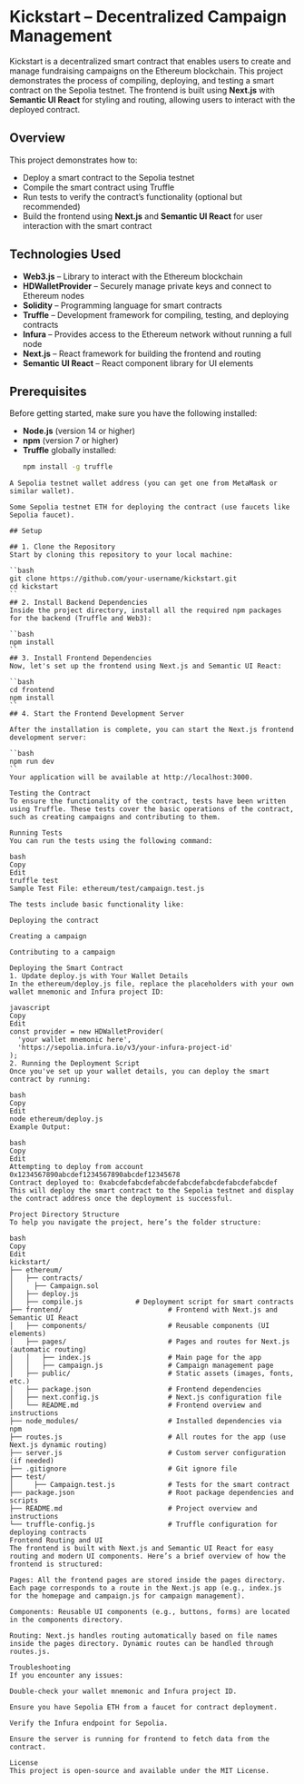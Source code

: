 # Kickstart – Decentralized Campaign Management

Kickstart is a decentralized smart contract that enables users to create and manage fundraising campaigns on the Ethereum blockchain. This project demonstrates the process of compiling, deploying, and testing a smart contract on the Sepolia testnet. The frontend is built using **Next.js** with **Semantic UI React** for styling and routing, allowing users to interact with the deployed contract.

## Overview

This project demonstrates how to:

- Deploy a smart contract to the Sepolia testnet
- Compile the smart contract using Truffle
- Run tests to verify the contract’s functionality (optional but recommended)
- Build the frontend using **Next.js** and **Semantic UI React** for user interaction with the smart contract

## Technologies Used

- **Web3.js** – Library to interact with the Ethereum blockchain
- **HDWalletProvider** – Securely manage private keys and connect to Ethereum nodes
- **Solidity** – Programming language for smart contracts
- **Truffle** – Development framework for compiling, testing, and deploying contracts
- **Infura** – Provides access to the Ethereum network without running a full node
- **Next.js** – React framework for building the frontend and routing
- **Semantic UI React** – React component library for UI elements

## Prerequisites

Before getting started, make sure you have the following installed:

- **Node.js** (version 14 or higher)
- **npm** (version 7 or higher)
- **Truffle** globally installed:  
  ```bash
  npm install -g truffle
```
A Sepolia testnet wallet address (you can get one from MetaMask or similar wallet).

Some Sepolia testnet ETH for deploying the contract (use faucets like Sepolia faucet).

## Setup

## 1. Clone the Repository
Start by cloning this repository to your local machine:

``bash
git clone https://github.com/your-username/kickstart.git
cd kickstart
``
## 2. Install Backend Dependencies
Inside the project directory, install all the required npm packages for the backend (Truffle and Web3):

``bash
npm install
``
## 3. Install Frontend Dependencies
Now, let's set up the frontend using Next.js and Semantic UI React:

``bash
cd frontend
npm install
``
## 4. Start the Frontend Development Server

After the installation is complete, you can start the Next.js frontend development server:

``bash
npm run dev
``
Your application will be available at http://localhost:3000.

Testing the Contract
To ensure the functionality of the contract, tests have been written using Truffle. These tests cover the basic operations of the contract, such as creating campaigns and contributing to them.

Running Tests
You can run the tests using the following command:

bash
Copy
Edit
truffle test
Sample Test File: ethereum/test/campaign.test.js

The tests include basic functionality like:

Deploying the contract

Creating a campaign

Contributing to a campaign

Deploying the Smart Contract
1. Update deploy.js with Your Wallet Details
In the ethereum/deploy.js file, replace the placeholders with your own wallet mnemonic and Infura project ID:

javascript
Copy
Edit
const provider = new HDWalletProvider(
  'your wallet mnemonic here',
  'https://sepolia.infura.io/v3/your-infura-project-id' 
);
2. Running the Deployment Script
Once you've set up your wallet details, you can deploy the smart contract by running:

bash
Copy
Edit
node ethereum/deploy.js
Example Output:

bash
Copy
Edit
Attempting to deploy from account 0x1234567890abcdef1234567890abcdef12345678
Contract deployed to: 0xabcdefabcdefabcdefabcdefabcdefabcdefabcdef
This will deploy the smart contract to the Sepolia testnet and display the contract address once the deployment is successful.

Project Directory Structure
To help you navigate the project, here’s the folder structure:

bash
Copy
Edit
kickstart/
├── ethereum/
│   ├── contracts/
│     ├── Campaign.sol
│   ├── deploy.js
│   ├── compile.js             # Deployment script for smart contracts
├── frontend/                          # Frontend with Next.js and Semantic UI React
│   ├── components/                    # Reusable components (UI elements)
│   ├── pages/                         # Pages and routes for Next.js (automatic routing)
│   │   ├── index.js                   # Main page for the app
│   │   ├── campaign.js                # Campaign management page
│   ├── public/                        # Static assets (images, fonts, etc.)
│   ├── package.json                   # Frontend dependencies
│   ├── next.config.js                 # Next.js configuration file
│   └── README.md                      # Frontend overview and instructions
├── node_modules/                      # Installed dependencies via npm
├── routes.js                          # All routes for the app (use Next.js dynamic routing)
├── server.js                          # Custom server configuration (if needed)
├── .gitignore                         # Git ignore file
├── test/
│     ├── Campaign.test.js             # Tests for the smart contract
├── package.json                       # Root package dependencies and scripts
├── README.md                          # Project overview and instructions
└── truffle-config.js                  # Truffle configuration for deploying contracts
Frontend Routing and UI
The frontend is built with Next.js and Semantic UI React for easy routing and modern UI components. Here’s a brief overview of how the frontend is structured:

Pages: All the frontend pages are stored inside the pages directory. Each page corresponds to a route in the Next.js app (e.g., index.js for the homepage and campaign.js for campaign management).

Components: Reusable UI components (e.g., buttons, forms) are located in the components directory.

Routing: Next.js handles routing automatically based on file names inside the pages directory. Dynamic routes can be handled through routes.js.

Troubleshooting
If you encounter any issues:

Double-check your wallet mnemonic and Infura project ID.

Ensure you have Sepolia ETH from a faucet for contract deployment.

Verify the Infura endpoint for Sepolia.

Ensure the server is running for frontend to fetch data from the contract.

License
This project is open-source and available under the MIT License.
